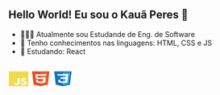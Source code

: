 ## Hello World! Eu sou o Kauã Peres 👋

- 👨🏼‍💻 Atualmente sou Estudande de Eng. de Software
- 💭 Tenho conhecimentos nas linguagens: HTML, CSS e JS
- 📘 Estudando: React

<div style="display: inline_block"><br>
  <img align="center" alt="Kaua-Js" height="30" width="40" src="https://raw.githubusercontent.com/devicons/devicon/master/icons/javascript/javascript-plain.svg">
  <img align="center" alt="Kaua-HTML" height="30" width="40" src="https://raw.githubusercontent.com/devicons/devicon/master/icons/html5/html5-original.svg">
  <img align="center" alt="Kaua-CSS" height="30" width="40" src="https://raw.githubusercontent.com/devicons/devicon/master/icons/css3/css3-original.svg">
</div>
